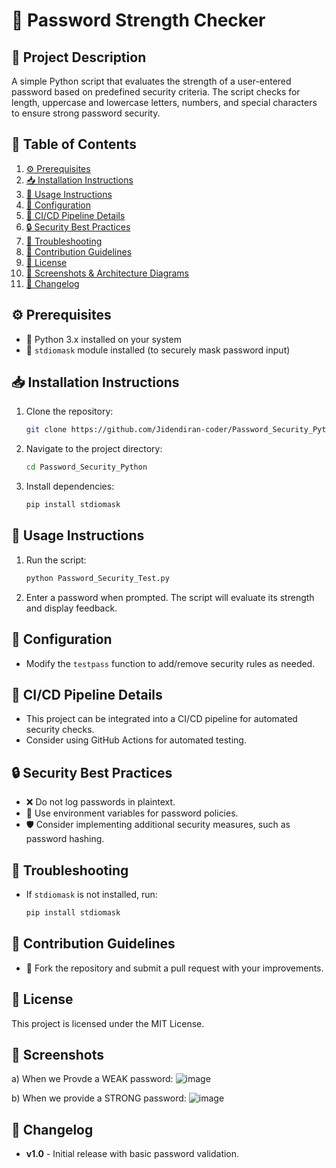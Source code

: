 # 🔐 Password Strength Checker

## 📌 Project Description
A simple Python script that evaluates the strength of a user-entered password based on predefined security criteria. The script checks for length, uppercase and lowercase letters, numbers, and special characters to ensure strong password security.

## 📖 Table of Contents
1. [⚙️ Prerequisites](https://github.com/Jidendiran-coder/Password_Security?tab=readme-ov-file#%EF%B8%8F-prerequisites)
2. [📥 Installation Instructions](https://github.com/Jidendiran-coder/Password_Security?tab=readme-ov-file#-installation-instructions)
3. [📝 Usage Instructions](https://github.com/Jidendiran-coder/Password_Security?tab=readme-ov-file#-usage-instructions)
4. [🔧 Configuration](https://github.com/Jidendiran-coder/Password_Security?tab=readme-ov-file#-configuration)
5. [🚀 CI/CD Pipeline Details](https://github.com/Jidendiran-coder/Password_Security?tab=readme-ov-file#-cicd-pipeline-details)
6. [🔒 Security Best Practices](https://github.com/Jidendiran-coder/Password_Security?tab=readme-ov-file#-security-best-practices)
7. [🐞 Troubleshooting](https://github.com/Jidendiran-coder/Password_Security?tab=readme-ov-file#-troubleshooting)
8. [🤝 Contribution Guidelines](https://github.com/Jidendiran-coder/Password_Security?tab=readme-ov-file#-contribution-guidelines)
9. [📜 License](https://github.com/Jidendiran-coder/Password_Security?tab=readme-ov-file#-license)
10. [📸 Screenshots & Architecture Diagrams](https://github.com/Jidendiran-coder/Password_Security?tab=readme-ov-file#-screenshots--architecture-diagrams)
11. [📅 Changelog](https://github.com/Jidendiran-coder/Password_Security?tab=readme-ov-file#-changelog)

## ⚙️ Prerequisites
- 🐍 Python 3.x installed on your system
- 🔗 `stdiomask` module installed (to securely mask password input)

## 📥 Installation Instructions
1. Clone the repository:
   ```bash
   git clone https://github.com/Jidendiran-coder/Password_Security_Python.git
   ```
2. Navigate to the project directory:
   ```bash
   cd Password_Security_Python
   ```
3. Install dependencies:
   ```bash
   pip install stdiomask
   ```

## 📝 Usage Instructions
1. Run the script:
   ```bash
   python Password_Security_Test.py
   ```
2. Enter a password when prompted. The script will evaluate its strength and display feedback.

## 🔧 Configuration
- Modify the `testpass` function to add/remove security rules as needed.

## 🚀 CI/CD Pipeline Details
- This project can be integrated into a CI/CD pipeline for automated security checks.
- Consider using GitHub Actions for automated testing.

## 🔒 Security Best Practices
- ❌ Do not log passwords in plaintext.
- 🔑 Use environment variables for password policies.
- 🛡️ Consider implementing additional security measures, such as password hashing.

## 🐞 Troubleshooting
- If `stdiomask` is not installed, run:
  ```bash
  pip install stdiomask
  ```

## 🤝 Contribution Guidelines
- 🔀 Fork the repository and submit a pull request with your improvements.

## 📜 License
This project is licensed under the MIT License.

## 📸 Screenshots
a) When we Provde a WEAK password:
![image](https://github.com/user-attachments/assets/08d9a568-e7b0-48c3-af3f-1292cc43eb4a)

b) When we provide a STRONG password:
![image](https://github.com/user-attachments/assets/f6487224-6d30-409b-b5bd-80b9cf2c1a51)


## 📅 Changelog
- **v1.0** - Initial release with basic password validation.

